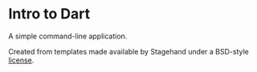 # Intro to Dart

A simple command-line application.

Created from templates made available by Stagehand under a BSD-style
[license](https://github.com/dart-lang/stagehand/blob/master/LICENSE).
